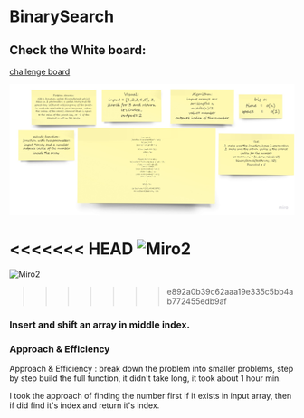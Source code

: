 # BinarySearch

## Check the White board: 

[challenge board](https://miro.com/app/board/o9J_lD35Zjw=/)

![Miro](/images/codeChallenge03.jpg)




<<<<<<< HEAD
![Miro2](/lab03b3.jpg)
=======








![Miro2](/images/lab03b3.jpg)
>>>>>>> e892a0b39c62aaa19e335c5bb4ab772455edb9af






### Insert and shift an array in middle index.

### Approach & Efficiency

Approach & Efficiency : break down the problem into smaller problems, step by step build the full function, it didn't take long, it took about 1 hour min.

I took the approach of finding the number first if it exists in input array, then if did find it's index and return it's index.
